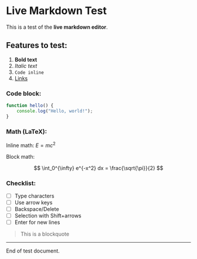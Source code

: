 # Live Markdown Test

This is a test of the **live markdown editor**.

## Features to test:

1. **Bold text**
2. *Italic text*
3. `Code inline`
4. [Links](https://example.com)

### Code block:

```javascript
function hello() {
    console.log("Hello, world!");
}
```

### Math (LaTeX):

Inline math: $E = mc^2$

Block math:

$$
\int_0^{\infty} e^{-x^2} dx = \frac{\sqrt{\pi}}{2}
$$

### Checklist:

- [ ] Type characters
- [ ] Use arrow keys  
- [ ] Backspace/Delete
- [ ] Selection with Shift+arrows
- [ ] Enter for new lines

> This is a blockquote

---

End of test document.